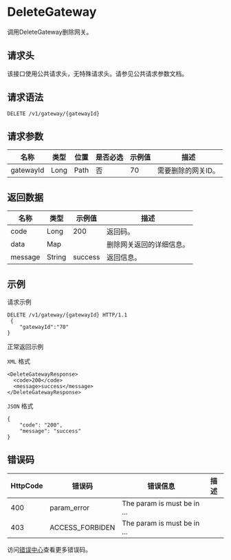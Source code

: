 # DeleteGateway

调用DeleteGateway删除网关。

## 请求头

该接口使用公共请求头，无特殊请求头。请参见公共请求参数文档。

## 请求语法

```
DELETE /v1/gateway/{gatewayId} 
```

## 请求参数

|名称|类型|位置|是否必选|示例值|描述|
|--|--|--|----|---|--|
|gatewayId|Long|Path|否|70|需要删除的网关ID。 |

## 返回数据

|名称|类型|示例值|描述|
|--|--|---|--|
|code|Long|200|返回码。 |
|data|Map| |删除网关返回的详细信息。 |
|message|String|success|返回信息。 |

## 示例

请求示例

```
DELETE /v1/gateway/{gatewayId} HTTP/1.1 
 {
	"gatewayId":"70"
}
```

正常返回示例

`XML` 格式

```
<DeleteGatewayResponse>
  <code>200</code>
  <message>success</message>
</DeleteGatewayResponse>
```

`JSON` 格式

```
{
    "code": "200",
    "message": "success"
}
```

## 错误码

|HttpCode|错误码|错误信息|描述|
|--------|---|----|--|
|400|param\_error|The param is must be in ...| |
|403|ACCESS\_FORBIDEN|The param is must be in ...| |

访问[错误中心](https://error-center.aliyun.com/status/product/microgw)查看更多错误码。

